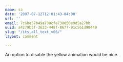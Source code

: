 ```yaml
---
name: sa
date: '2007-07-12T12:01:43-04:00'
url: ''
email: 7c6be57b49a700cfe738050e9d5a27bb
uuid: a4279b3f-3633-448f-8677-91c561d90449
slug: "/its_all_text_v06/"
layout: comment

---
```


An option to disable the yellow animation would be nice.
